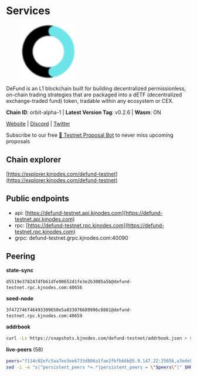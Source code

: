 # Services

<figure><img src="https://raw.githubusercontent.com/kj89/cosmos-images/main/logos/defund.png" width="150" alt=""><figcaption></figcaption></figure>

DeFund is an L1 blockchain built for building decentralized permissionless,  on-chain trading strategies that are packaged into a dETF (decentralized  exchange-traded fund) token, tradable within any ecosystem or CEX.

**Chain ID**: orbit-alpha-1 | **Latest Version Tag**: v0.2.6 | **Wasm**: ON

[Website](https://www.defund.app) | [Discord](https://discord.gg/FV26pRPZ3P) | [Twitter](https://twitter.com/defund_finance)



Subscribe to our free [🤖 Testnet Proposal Bot](https://t.me/kjnodes_testnet_proposal_bot) to never miss upcoming proposals


## Chain explorer
[https://explorer.kjnodes.com/defund-testnet](https://explorer.kjnodes.com/defund-testnet)

## Public endpoints

* api: [https://defund-testnet.api.kjnodes.com](https://defund-testnet.api.kjnodes.com)
* rpc: [https://defund-testnet.rpc.kjnodes.com](https://defund-testnet.rpc.kjnodes.com)
* grpc: defund-testnet.grpc.kjnodes.com:40090

## Peering

**state-sync**

```text
d5519e378247dfb61dfe90652d1fe3e2b3005a5b@defund-testnet.rpc.kjnodes.com:40656
```

**seed-node**

```text
3f472746f46493309650e5a033076689996c8881@defund-testnet.rpc.kjnodes.com:40659
```

**addrbook**
```bash
curl -Ls https://snapshots.kjnodes.com/defund-testnet/addrbook.json > $HOME/.defund/config/addrbook.json
```

**live-peers** (58)
```bash
peers="f114c02efc5aa7ee3ee6733d806a1fae2fbfb66b@5.9.147.22:25656,a3ede88696b2b5f752129889b84b9292a168133a@142.132.152.46:21656,8a650a9761db8abc1096abc3d4a68431600ae835@62.171.149.101:46656,854cfaf6fd4de846fd020fbd7d0b5364c6fb9c58@65.21.95.46:27656,f3fd1d7363be7fa2e60324b0a9cd68b24bdecc3f@65.108.237.232:27656,8abfa09fdbea667157d96f79c815fd9b3186b6ae@65.109.92.240:2026,7adc005534ee09c8b162bf9139663cbe1779ac69@65.108.206.118:36656,cd3b0c2a3c5c7ae0f8f87a7d2346961698571219@65.108.14.216:27656,5692d0f133fe369e0c023a85455e731b517391ff@162.55.80.116:28656,a56c51d7a130f33ffa2965a60bee938e7a60c01f@142.132.158.4:10656,9025df4274d533ac9d8135692d1364ff2199bdd1@176.105.200.242:40656,d5519e378247dfb61dfe90652d1fe3e2b3005a5b@65.109.68.190:40656,f902d7562b7687000334369c491654e176afd26d@170.187.157.19:26656,2b76e96658f5e5a5130bc96d63f016073579b72d@51.91.215.40:45656,f8093378e2e5e8fc313f9285e96e70a11e4b58d5@141.94.73.39:45656,41c877b907d5eae79b907ed7205b5cd363674133@65.108.78.101:26656,6f2a7f58d0fd205582445d2113c419f91b42dd4a@86.48.25.249:26656,f7c2ce20b025ca3a11a105f8314df9ad4417eb30@84.46.240.144:40656,b221ca8b1f87320016657fc1d741dd876262a786@213.239.207.175:26631,49fd58f2953cbd87681bb2bb50ffaf176d5dcb50@65.21.57.72:26656,93153d3b1e9178f44bbbddf809a8cf7177715c03@37.221.71.67:45656,543480a7a6fef2555f540039e487543b90a3a7ca@95.214.53.187:16656,7e0f4ca31c8e5a06bbfd1afa65bd28b10b21ab75@91.200.42.23:26756,335ef25c13bc47350135710e2e056adf4d277c8f@116.202.227.117:40656,61961d2ee5c499559f1dc4cbf429b6c6c8176467@213.133.100.172:27322,d45d007633b82518764ab12fafa543c46c848e5d@88.99.213.25:40656,93b77ba55a7b9f2e419b14e680a062e48c8fbf65@95.217.224.252:26656,6448d127ec3b31a1565603409c327699ff9c0b52@77.91.78.222:26656,492f8fbaf5270cf739941979593757bea7bc8549@116.202.241.157:10156,9d682dc7394aedd5bd2594705357594f3569de6a@95.216.114.212:40656,bd36a3e46bad265ebb1a0c05876710aff8b2db9e@176.124.222.160:40656,a9aff684ebbbc00d0b92e5efea6ebb0e327d3c52@65.108.81.12:40656,6d96e0bc2850a2d21902861c700e4b225b150f5b@65.108.98.41:40656,b6765916c2b23c9421a5b46cd7942e31c85e2425@167.235.211.147:26656,126c3915b5fa104126dc6a8248d05aa65830aec4@65.109.94.225:27656,00ddc480c7373130e1086c54173ce2bc5e0e2d45@185.190.140.81:26656,fa3b9aa4309d5e473040e71bca3fbd93f85bb842@65.108.110.23:40656,1d66e6a665d458219c2c3b83b51075154aed9055@65.109.171.194:26656,0c4361292add81649e299c8d390c7a0a4d043df3@65.108.4.233:26656,982dfaf69f4d2fdc58fe863211669dea3a90e497@95.216.100.241:40656,1d14476ab64076cbb8d7387aebc8cb8b14d60782@5.9.79.121:40656,e0ab16d47276dee411fc01abc86c787d95ef6aba@65.109.111.204:29656,5a3e8478405460c847354dc3ab84437b51b2e50b@93.185.166.71:26656,da81aefc4d073f57d617c74c34a2fb2b68106dfa@37.157.255.110:35656,2a04826aadf6bc60770e01e9548fc20798ce9132@65.109.94.250:26656,5c2a752c9b1952dbed075c56c600c3a79b58c395@146.59.47.207:26836,0f8c0605d9b8004332fbcaeaaababbbf9002e4df@188.34.178.184:40656,308434bd58be5121d706332687bb839c3899ad20@65.109.92.148:60556,fd40c978275ceb1e0f9a81a7f40b3ec5f8b7b544@95.217.114.220:40656,dd21f9f7d9559653f3713ab32893a025c1075d28@65.108.234.26:27656,126524e1a563d9e7082de4fea61aac69a724760f@188.34.182.100:40656,773b4e59036c6934cdd3c919fc74259aba7d8ab3@185.16.39.4:26656,149363085e1ea7b9687b7a20dd8e4847d56ba22f@65.21.121.101:26656,31b49e981e804cac50a092468e746e496740153e@65.109.84.254:26656,5a173cbd537b8f75063b2db51131fa906236376e@65.109.93.152:32656,26975c5bb7dc42463cc6361ea3c75f325e801917@85.10.197.4:40656,f91badf2813964b3b0dc7e05378253aa22bfb7b4@65.109.88.254:27656,2dbf17b447b86f551460a9b131550e9c1aedabfe@89.22.231.244:26656"
sed -i -e "s|^persistent_peers *=.*|persistent_peers = \"$peers\"|" $HOME/.defund/config/config.toml
```
